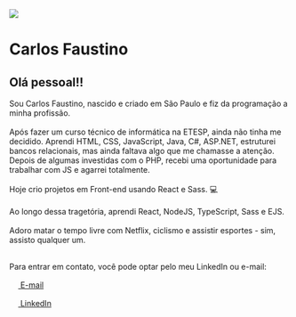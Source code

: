 
<img src="https://avatars3.githubusercontent.com/u/52840669?s=460&u=b3c575a859413727fd2955e65003b429fe90edab&v=4" width="auto" />

# Carlos Faustino

## Olá pessoal!!

Sou Carlos Faustino, nascido e criado em São Paulo e fiz da programação a minha profissão.  <br><br>
Após fazer um curso técnico de informática na ETESP, ainda não tinha me decidido. Aprendi HTML, CSS, JavaScript, Java, C#, ASP.NET, estruturei bancos relacionais, mas ainda faltava algo que me chamasse a atenção. Depois de algumas investidas com o PHP, recebi uma oportunidade para trabalhar com JS e agarrei totalmente.<br><br>
Hoje crio projetos em Front-end usando React e Sass. :computer:<br><br>
Ao longo dessa tragetória, aprendi React, NodeJS, TypeScript, Sass e EJS.<br><br>
Adoro matar o tempo livre com Netflix, ciclismo e assistir esportes - sim, assisto qualquer um.<br><br>

Para entrar em contato, você pode optar pelo meu LinkedIn ou e-mail:

<p>
  <a href="mailto:chfcchfc96@gmail.com" target="_blank">
    <img src="https://image.flaticon.com/icons/svg/732/732200.svg" width="16" /> E-mail 
  </a>
</p>
<p>
  <a href="https://www.linkedin.com/in/carlos-faustino-992868115/" target="_blank">
    <img src="https://image.flaticon.com/icons/svg/1384/1384062.svg" width="16" /> LinkedIn
  </a>
</p>
